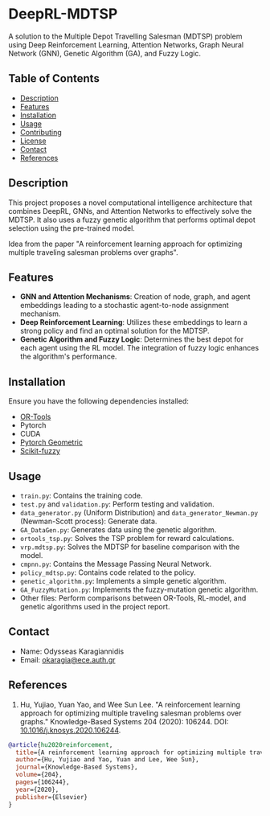 # DeepRL-MDTSP

A solution to the Multiple Depot Travelling Salesman (MDTSP) problem using Deep Reinforcement Learning, Attention Networks, Graph Neural Network (GNN), Genetic Algorithm (GA), and Fuzzy Logic.

## Table of Contents
- [Description](#description)
- [Features](#features)
- [Installation](#installation)
- [Usage](#usage)
- [Contributing](#contributing)
- [License](#license)
- [Contact](#contact)
- [References](#references)

## Description
This project proposes a novel computational intelligence architecture that combines DeepRL, GNNs, and Attention Networks to effectively solve the MDTSP. It also uses a fuzzy genetic algorithm that performs optimal depot selection using the pre-trained model.

Idea from the paper "A reinforcement learning approach for optimizing multiple traveling salesman problems over graphs".

## Features
- **GNN and Attention Mechanisms**: Creation of node, graph, and agent embeddings leading to a stochastic agent-to-node assignment mechanism.
- **Deep Reinforcement Learning**: Utilizes these embeddings to learn a strong policy and find an optimal solution for the MDTSP.
- **Genetic Algorithm and Fuzzy Logic**: Determines the best depot for each agent using the RL model. The integration of fuzzy logic enhances the algorithm's performance.

## Installation
Ensure you have the following dependencies installed:

- [OR-Tools](https://developers.google.com/optimization/install/python)
- Pytorch
- CUDA
- [Pytorch Geometric](https://github.com/pyg-team/pytorch_geometric)
- [Scikit-fuzzy](https://github.com/scikit-fuzzy/scikit-fuzzy)

## Usage
- `train.py`: Contains the training code.
- `test.py` and `validation.py`: Perform testing and validation.
- `data_generator.py` (Uniform Distribution) and `data_generator_Newman.py` (Newman-Scott process): Generate data.
- `GA_DataGen.py`: Generates data using the genetic algorithm.
- `ortools_tsp.py`: Solves the TSP problem for reward calculations.
- `vrp.mdtsp.py`: Solves the MDTSP for baseline comparison with the model.
- `cmpnn.py`: Contains the Message Passing Neural Network.
- `policy_mdtsp.py`: Contains code related to the policy.
- `genetic_algorithm.py`: Implements a simple genetic algorithm.
- `GA_FuzzyMutation.py`: Implements the fuzzy-mutation genetic algorithm.
- Other files: Perform comparisons between OR-Tools, RL-model, and genetic algorithms used in the project report.


## Contact
- Name: Odysseas Karagiannidis
- Email: okaragia@ece.auth.gr

## References
1. Hu, Yujiao, Yuan Yao, and Wee Sun Lee. "A reinforcement learning approach for optimizing multiple traveling salesman problems over graphs." Knowledge-Based Systems 204 (2020): 106244. DOI: [10.1016/j.knosys.2020.106244](https://doi.org/10.1016/j.knosys.2020.106244).

```bibtex
@article{hu2020reinforcement,
  title={A reinforcement learning approach for optimizing multiple traveling salesman problems over graphs},
  author={Hu, Yujiao and Yao, Yuan and Lee, Wee Sun},
  journal={Knowledge-Based Systems},
  volume={204},
  pages={106244},
  year={2020},
  publisher={Elsevier}
}



